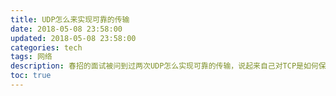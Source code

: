 ```yaml
---
title: UDP怎么来实现可靠的传输
date: 2018-05-08 23:58:00
updated: 2018-05-08 23:58:00
categories: tech
tags: 网络
description: 春招的面试被问到过两次UDP怎么实现可靠的传输，说起来自己对TCP是如何保证可靠传输的几个机制都不太熟，写下这篇文章让自己加深印象
toc: true
---
```

